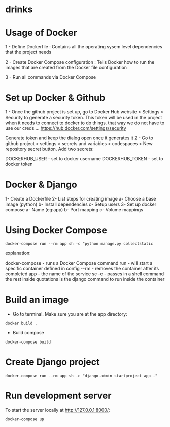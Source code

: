 # drinks

# Usage of Docker

1 - Define Dockerfile : Contains all the operating sysem level dependencies that the project needs

2 - Create Docker Compose configuration : Tells Docker how to run the images that are created from the Docker file configuration

3 - Run all commands via Docker Compose

# Set up Docker & Github

1 - Once the github project is set up, go to Docker Hub website > Settings > Security to generate a security token. This token will be used in the project when it needs to connect to docker to do things. that way we do not have to use our creds....
https://hub.docker.com/settings/security

Generate token and keep the dialog open once it generates it
2 - Go to github project > settings > secrets and variables > codespaces < New repository secret button. Add two secrets:

DOCKERHUB_USER - set to docker username
DOCKERHUB_TOKEN - set to docker token

# Docker & Django

1- Create a Dockerfile
2- List steps for creating image
a- Choose a base image (python)
b- Install dependencies
c- Setup users
3- Set up docker compose
a- Name (eg:app)
b- Port mapping
c- Volume mappings

# Using Docker Compose

```
docker-compose run --rm app sh -c "python manage.py collectstatic

```

explanation:

docker-compose - runs a Docker Compose command
run - will start a specific container defined in config
--rm - removes the container after its completed
app - the name of the service
sc -c - passes in a shell command
the rest inside quotations is the django command to run inside the container

# Build an image

- Go to terminal. Make sure you are at the app directory:

```
docker build .

```

- Build compose

```
docker-compose build

```

# Create Django project

```
docker-compose run --rm app sh -c "django-admin startproject app ."

```

# Run development server

To start the server locally at http://127.0.0.1:8000/:

```
docker-compose up

```
